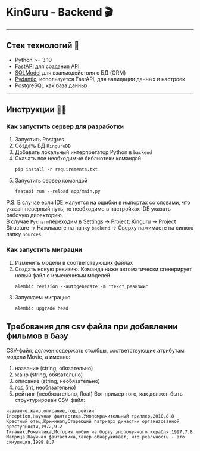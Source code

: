 # KinGuru - Backend 🎬
___

## Стек технологий 📝
- Python >= 3.10
- [FastAPI](https://fastapi.tiangolo.com/) для создания API
- [SQLModel](https://sqlmodel.tiangolo.com/) для взаимодействия с БД (ORM)
- [Pydantic](https://docs.pydantic.dev/), используется FastAPI, для валидации данных и настроек
- PostgreSQL как база данных

___

## Инструкции 🧑‍💻
### Как запустить сервер для разработки
1. Запустить Postgres
2. Создать БД `KinguruDB`
3. Добавить локальный интерпретатор Python в `backend` 
4. Скачать все необходимые библиотеки командой
    ```shell
    pip install -r requirements.txt
    ```
5. Запустить сервер командой
    ```shell
    fastapi run --reload app/main.py
    ```

P.S. В случае если IDE жалуется на ошибки в импортах со словами,
что указан неверный путь, то необходимо в настройках IDE указать
рабочую директорию.\
В случае `Pycharm`переходим в Settings -> Project: Kinguru -> Project Structure
-> Нажимаете на папку `backend` -> Сверху нажимаете на синюю папку `Sources`.


### Как запустить миграции
1. Изменить модели в соответствующих файлах
2. Создать новую ревизию. Команда ниже автоматически сгенерирует 
новый файл с изменениями моделей
   ```shell
   alembic revision --autogenerate -m "текст_ревизии"
   ```
3. Запускаем миграцию
   ```shell
   alembic upgrade head
   ```

## Требования для csv файла при добавлении фильмов в базу
CSV-файл, должен содержать столбцы, соответствующие атрибутам модели Movie, а именно:
1. название (string, обязательно)
2. жанр (string, обязательно)
3. описание (string, необязательно)
4. год (int, необязательно)
5. рейтинг (необязательно, float)
Вот пример того, как должен быть структурирован CSV-файл:
```csv
название,жанр,описание,год,рейтинг
Inception,Научная фантастика,Умопомрачительный триллер,2010,8.8
Крестный отец,Криминал,Стареющий патриарх династии организованной преступности,1972,9.2
Титаник,Романтика,История любви на борту злополучного корабля,1997,7.8
Матрица,Научная фантастика,Хакер обнаруживает, что реальность - это симуляция,1999,8.7
```
